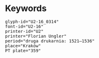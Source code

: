 # Keywords
<pre>
glyph-id="U2-16_0314"
font-id="U2-16"
printer-id="U2"
printer="Florian Ungler"
period="druga drukarnia: 1521—1536"
place="Kraków"
PT plate="359"
</pre>
